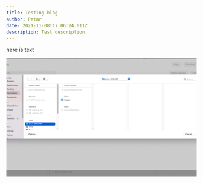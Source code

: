 ```yaml
---
title: Testing blog
author: Petar
date: 2021-11-08T17:06:24.011Z
description: Test description
---
```


here is text

![picture](screenshot-2021-11-06-at-14.19.27.png "picture")
